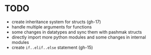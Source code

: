# TODO

- create inheritance system for structs (gh-17)
- handle multiple arguments for functions
- some changes in datatypes and sync them with pashmak structs
- directly import more python modules and some changes in internal modules
- create `if..elif..else` statement (gh-15)

